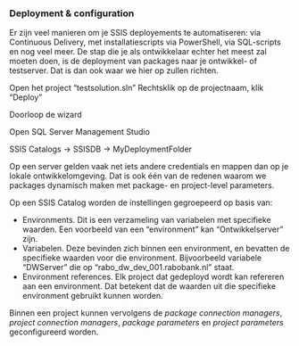 ### Deployment & configuration
Er zijn veel manieren om je SSIS deployements te automatiseren: via Continuous Delivery, met installatiescripts via PowerShell, via SQL-scripts en nog veel meer. De stap die je als ontwikkelaar echter het meest zal moeten doen, is de deployment van packages naar je ontwikkel- of testserver. Dat is dan ook waar we hier op zullen richten.

Open het project “testsolution.sln”
Rechtsklik op de projectnaam, klik “Deploy”

Doorloop de wizard

Open SQL Server Management Studio

SSIS Catalogs -> SSISDB -> MyDeploymentFolder

Op een server gelden vaak net iets andere credentials en mappen dan op je lokale ontwikkelomgeving. Dat is ook één van de redenen waarom we packages dynamisch maken met package- en project-level parameters.

Op een SSIS Catalog worden de instellingen gegroepeerd op basis van:
* Environments. Dit is een verzameling van variabelen met specifieke waarden. Een voorbeeld van een “environment” kan “Ontwikkelserver” zijn.
* Variabelen. Deze bevinden zich binnen een environment, en bevatten de specifieke waarden voor die environment. Bijvoorbeeld variabele “DWServer” die op “rabo_dw_dev_001.rabobank.nl” staat.
* Environment references. Elk project dat gedeployd wordt kan refereren aan een environment. Dat betekent dat de waarden uit die specifieke environment gebruikt kunnen worden.

Binnen een project kunnen vervolgens de *package connection managers*, *project connection managers*, *package parameters* en *project parameters* geconfigureerd worden.
